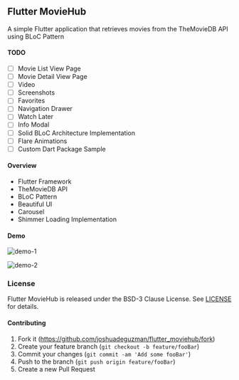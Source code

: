 <!--
 Copyright 2019 Joshua de Guzman (https://jmdg.io). All rights reserved.
 Use of this source code is governed by a BSD-style
 license that can be found in the LICENSE file.
-->

## Flutter MovieHub

A simple Flutter application that retrieves movies from the TheMovieDB API using BLoC Pattern

#### TODO 
- [ ] Movie List View Page
- [ ] Movie Detail View Page
- [ ] Video
- [ ] Screenshots
- [ ] Favorites
- [ ] Navigation Drawer
- [ ] Watch Later
- [ ] Info Modal
- [ ] Solid BLoC Architecture Implementation
- [ ] Flare Animations
- [ ] Custom Dart Package Sample

#### Overview

- Flutter Framework
- TheMovieDB API
- BLoC Pattern
- Beautiful UI
- Carousel
- Shimmer Loading Implementation

#### Demo

![demo-1](https://github.com/joshuadeguzman/flutter_moviehub/blob/master/.github/demo_1.gif)

![demo-2](https://github.com/joshuadeguzman/flutter_moviehub/blob/master/.github/demo_2.png)

### License

Flutter MovieHub is released under the BSD-3 Clause License. See [LICENSE](https://github.com/joshuadeguzman/flutter_moviehub/blob/master/LICENSE) for details.

#### Contributing

1. Fork it (<https://github.com/joshuadeguzman/flutter_moviehub/fork>)
2. Create your feature branch (`git checkout -b feature/fooBar`)
3. Commit your changes (`git commit -am 'Add some fooBar'`)
4. Push to the branch (`git push origin feature/fooBar`)
5. Create a new Pull Request
